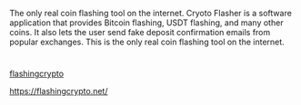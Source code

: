 The only real coin flashing tool on the internet. Cryoto Flasher is a software application that provides Bitcoin flashing, USDT flashing, and many other coins. 
It also lets the user send fake deposit confirmation emails from popular exchanges. 
This is the only real coin flashing tool on the internet.


# 

[flashingcrypto](https://flashingcrypto.net/)


https://flashingcrypto.net/
